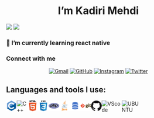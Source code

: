 <h1 align="center">I’m Kadiri Mehdi</h1>
<a href="https://github.com/DenverCoder1/readme-typing-svg"><img src="https://readme-typing-svg.herokuapp.com?lines=SoftWare+Engineering+Student&center=true&width=500&height=50"></a>
<img src="https://media.giphy.com/media/hvRJCLFzcasrR4ia7z/giphy.gif" width="35">
<h3>🌱 I’m currently learning react native</h3>
<h3>Connect with me</h3>
<p align="center"><a href="mailto:mk360495@gmail.com"><img img src="https://img.shields.io/badge/gmail-%23EA4335.svg?style=plastic&logo=gmail&logoColor=white" alt="Gmail"/></a>
<a href="https://github.com/Mehkad"><img src="https://img.shields.io/badge/github-%23181717.svg?style=plastic&logo=github&logoColor=white" alt="GitHub"/></a>
<a href="https://instagram.com/yvng.medi/"><img src="https://img.shields.io/badge/instagram-%23E4405F.svg?style=plastic&logo=instagram&logoColor=white" alt="Instagram"/></a>
<a href="https://twitter.com/mehkadiri/"><img src="https://img.shields.io/twitter/follow/mehkadiri?style=social?style=plastic&logo=twitter&logoColor=blue" alt="Twitter"/></a></p>
<h2>Languages and tools I use: </h2>
<img align="left" alt="C" width="29px" src="https://raw.githubusercontent.com/devicons/devicon/master/icons/c/c-original.svg" />
<img align="left" alt="C++" width="29px" src="https://upload.wikimedia.org/wikipedia/commons/thumb/1/18/ISO_C%2B%2B_Logo.svg/131px-ISO_C%2B%2B_Logo.svg.png" />
<img align="left" alt="HTML5" width="29px" src="https://raw.githubusercontent.com/github/explore/80688e429a7d4ef2fca1e82350fe8e3517d3494d/topics/html/html.png" />
<img align="left" alt="CSS3" width="29px" src="https://raw.githubusercontent.com/github/explore/80688e429a7d4ef2fca1e82350fe8e3517d3494d/topics/css/css.png" />
<img align="left" alt="php" width="29px" src="https://raw.githubusercontent.com/github/explore/80688e429a7d4ef2fca1e82350fe8e3517d3494d/topics/php/php.png" />
<img align="left" alt="java" width="29px" src="https://raw.githubusercontent.com/github/explore/80688e429a7d4ef2fca1e82350fe8e3517d3494d/topics/java/java.png" />
<img align="left" alt="SQL" width="29px" src="https://raw.githubusercontent.com/github/explore/80688e429a7d4ef2fca1e82350fe8e3517d3494d/topics/sql/sql.png" />
<img align="left" alt="Git" width="29px" src="https://raw.githubusercontent.com/github/explore/80688e429a7d4ef2fca1e82350fe8e3517d3494d/topics/git/git.png" />
<img align="left" alt="GitHub" width="29px" src="https://raw.githubusercontent.com/github/explore/78df643247d429f6cc873026c0622819ad797942/topics/github/github.png" />
<img align="left" alt="VScode" width="55px" src="https://pic.clubic.com/v1/images/1928820/raw?fit=max&width=1200&hash=87e3d104dd6b1134d14f4f536cf8e7673504d69f" />
<img align="left" alt="UBUNTU" width="55px" src="https://img2.freepng.fr/20180522/gce/kisspng-lubuntu-logo-linux-blur-5b04167731d473.9037022815269945512041.jpg" />
